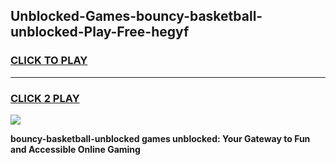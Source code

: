 
## Unblocked-Games-bouncy-basketball-unblocked-Play-Free-hegyf
<h3>
<a href="https://premium76.site?title=bouncy-basketball-unblocked&ref=19M">CLICK TO PLAY</a></h3>
<hr>

<h3>
<a href="https://premium76.site?title=bouncy-basketball-unblocked&ref=19M">CLICK 2 PLAY</a>
  
</h3>

<a href="https://premium76.site?title=bouncy-basketball-unblocked&ref=19M"><img src="https://clearcache.store/games.png"></a>


**bouncy-basketball-unblocked games unblocked: Your Gateway to Fun and Accessible Online Gaming**
